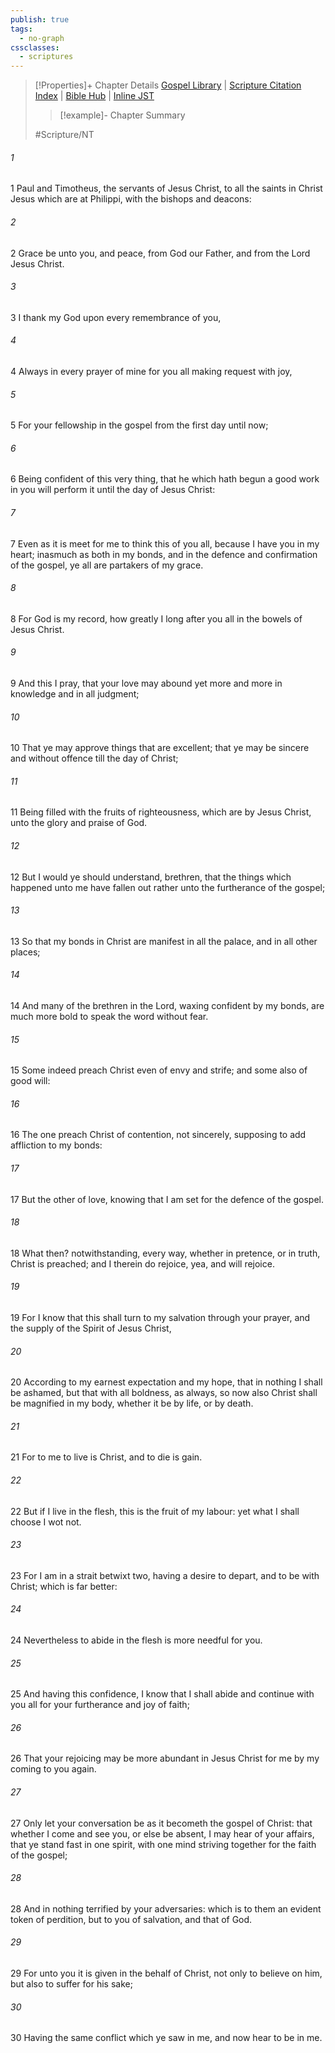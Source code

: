 ```yaml
---
publish: true
tags:
  - no-graph
cssclasses:
  - scriptures
---
```

>[!Properties]+ Chapter Details
>[Gospel Library](https://churchofjesuschrist.org/study/scriptures/nt/phil/1?lang=eng)    |    [Scripture Citation Index](https://scriptures.byu.edu/#09601::c09601)    |    [Bible Hub](https://biblehub.com/philippians/1.htm)    |    [Inline JST](https://scripturetoolbox.com/html/ic/Philippians/1.html)
>>[!example]- Chapter Summary
>> 
> 
>
>#Scripture/NT
###### 1
1 Paul and Timotheus, the servants of Jesus Christ, to all the saints in Christ Jesus which are at Philippi, with the bishops and deacons:
###### 2
2 Grace be unto you, and peace, from God our Father, and from the Lord Jesus Christ.
###### 3
3 I thank my God upon every remembrance of you,
###### 4
4 Always in every prayer of mine for you all making request with joy,
###### 5
5 For your fellowship in the gospel from the first day until now;
###### 6
6 Being confident of this very thing, that he which hath begun a good work in you will perform it until the day of Jesus Christ:
###### 7
7 Even as it is meet for me to think this of you all, because I have you in my heart; inasmuch as both in my bonds, and in the defence and confirmation of the gospel, ye all are partakers of my grace.
###### 8
8 For God is my record, how greatly I long after you all in the bowels of Jesus Christ.
###### 9
9 And this I pray, that your love may abound yet more and more in knowledge and in all judgment;
###### 10
10 That ye may approve things that are excellent; that ye may be sincere and without offence till the day of Christ;
###### 11
11 Being filled with the fruits of righteousness, which are by Jesus Christ, unto the glory and praise of God.
###### 12
12 But I would ye should understand, brethren, that the things which happened unto me have fallen out rather unto the furtherance of the gospel;
###### 13
13 So that my bonds in Christ are manifest in all the palace, and in all other places;
###### 14
14 And many of the brethren in the Lord, waxing confident by my bonds, are much more bold to speak the word without fear.
###### 15
15 Some indeed preach Christ even of envy and strife; and some also of good will:
###### 16
16 The one preach Christ of contention, not sincerely, supposing to add affliction to my bonds:
###### 17
17 But the other of love, knowing that I am set for the defence of the gospel.
###### 18
18 What then? notwithstanding, every way, whether in pretence, or in truth, Christ is preached; and I therein do rejoice, yea, and will rejoice.
###### 19
19 For I know that this shall turn to my salvation through your prayer, and the supply of the Spirit of Jesus Christ,
###### 20
20 According to my earnest expectation and my hope, that in nothing I shall be ashamed, but that with all boldness, as always, so now also Christ shall be magnified in my body, whether it be by life, or by death.
###### 21
21 For to me to live is Christ, and to die is gain.
###### 22
22 But if I live in the flesh, this is the fruit of my labour: yet what I shall choose I wot not.
###### 23
23 For I am in a strait betwixt two, having a desire to depart, and to be with Christ; which is far better:
###### 24
24 Nevertheless to abide in the flesh is more needful for you.
###### 25
25 And having this confidence, I know that I shall abide and continue with you all for your furtherance and joy of faith;
###### 26
26 That your rejoicing may be more abundant in Jesus Christ for me by my coming to you again.
###### 27
27 Only let your conversation be as it becometh the gospel of Christ: that whether I come and see you, or else be absent, I may hear of your affairs, that ye stand fast in one spirit, with one mind striving together for the faith of the gospel;
###### 28
28 And in nothing terrified by your adversaries: which is to them an evident token of perdition, but to you of salvation, and that of God.
###### 29
29 For unto you it is given in the behalf of Christ, not only to believe on him, but also to suffer for his sake;
###### 30
30 Having the same conflict which ye saw in me, and now hear to be in me.

